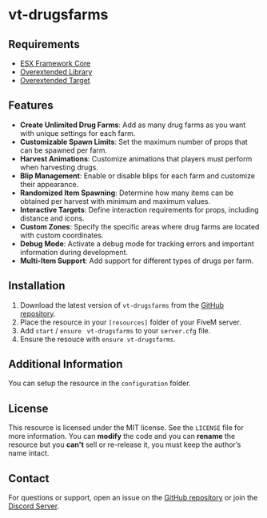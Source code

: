 # vt-drugsfarms

## Requirements
- [ESX Framework Core](https://github.com/esx-framework/esx_core)
- [Overextended Library](https://github.com/overextended/ox_lib)
- [Overextended Target](https://github.com/overextended/ox_target)

## Features
- **Create Unlimited Drug Farms**: Add as many drug farms as you want with unique settings for each farm.
- **Customizable Spawn Limits**: Set the maximum number of props that can be spawned per farm.
- **Harvest Animations**: Customize animations that players must perform when harvesting drugs.
- **Blip Management**: Enable or disable blips for each farm and customize their appearance.
- **Randomized Item Spawning**: Determine how many items can be obtained per harvest with minimum and maximum values.
- **Interactive Targets**: Define interaction requirements for props, including distance and icons.
- **Custom Zones**: Specify the specific areas where drug farms are located with custom coordinates.
- **Debug Mode**: Activate a debug mode for tracking errors and important information during development.
- **Multi-Item Support**: Add support for different types of drugs per farm.

## Installation
1. Download the latest version of `vt-drugsfarms` from the [GitHub repository](https://github.com/Florianvhunnik/vt-drugsfarms).
2. Place the resource in your `[resources]` folder of your FiveM server.
3. Add `start` / `ensure` ` vt-drugsfarms` to your `server.cfg` file.
4. Ensure the resouce with `ensure vt-drugsfarms`.

## Additional Information
You can setup the resource in the `configuration` folder.

## License
This resource is licensed under the MIT license. See the `LICENSE` file for more information. You can **modify** the code and you can **rename** the resource but you **can't** sell or re-release it, you must keep the author’s name intact.

## Contact
For questions or support, open an issue on the [GitHub repository](https://github.com/Florianvhunnik/vt-drugsfarms) or join the [Discord Server](https://discord.gg/P8jgthmq76).

